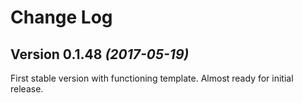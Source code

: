 Change Log
==========

Version 0.1.48 *(2017-05-19)*
----------------------------

First stable version with functioning template. Almost ready for initial release.
